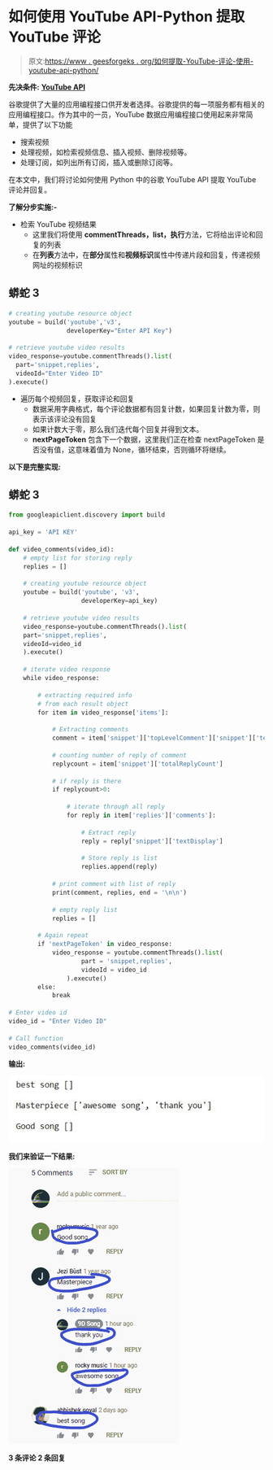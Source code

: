 # 如何使用 YouTube API-Python 提取 YouTube 评论

> 原文:[https://www . geesforgeks . org/如何提取-YouTube-评论-使用-youtube-api-python/](https://www.geeksforgeeks.org/how-to-extract-youtube-comments-using-youtube-api-python/)

**先决条件:** [**YouTube API**](https://www.geeksforgeeks.org/youtube-data-api-set-1/)

谷歌提供了大量的应用编程接口供开发者选择。谷歌提供的每一项服务都有相关的应用编程接口。作为其中的一员，YouTube 数据应用编程接口使用起来非常简单，提供了以下功能

*   搜索视频
*   处理视频，如检索视频信息、插入视频、删除视频等。
*   处理订阅，如列出所有订阅，插入或删除订阅等。

在本文中，我们将讨论如何使用 Python 中的谷歌 YouTube API 提取 YouTube 评论并回复。

**了解分步实施:-**

*   检索 YouTube 视频结果
    *   这里我们将使用 **commentThreads，list，执行**方法，它将给出评论和回复的列表
    *   在**列表**方法中，在**部分**属性和**视频标识**属性中传递片段和回复，传递视频网址的视频标识

## 蟒蛇 3

```py
# creating youtube resource object
youtube = build('youtube','v3',
                developerKey="Enter API Key")

# retrieve youtube video results
video_response=youtube.commentThreads().list(
  part='snippet,replies',
  videoId="Enter Video ID"
).execute()
```

*   遍历每个视频回复，获取评论和回复
    *   数据采用字典格式，每个评论数据都有回复计数，如果回复计数为零，则表示该评论没有回复
    *   如果计数大于零，那么我们迭代每个回复并得到文本。
    *   **nextPageToken** 包含下一个数据，这里我们正在检查 nextPageToken 是否没有值，这意味着值为 None，循环结束，否则循环将继续。

**以下是完整实现:**

## 蟒蛇 3

```py
from googleapiclient.discovery import build

api_key = 'API KEY'

def video_comments(video_id):
    # empty list for storing reply
    replies = []

    # creating youtube resource object
    youtube = build('youtube', 'v3',
                    developerKey=api_key)

    # retrieve youtube video results
    video_response=youtube.commentThreads().list(
    part='snippet,replies',
    videoId=video_id
    ).execute()

    # iterate video response
    while video_response:

        # extracting required info
        # from each result object 
        for item in video_response['items']:

            # Extracting comments
            comment = item['snippet']['topLevelComment']['snippet']['textDisplay']

            # counting number of reply of comment
            replycount = item['snippet']['totalReplyCount']

            # if reply is there
            if replycount>0:

                # iterate through all reply
                for reply in item['replies']['comments']:

                    # Extract reply
                    reply = reply['snippet']['textDisplay']

                    # Store reply is list
                    replies.append(reply)

            # print comment with list of reply
            print(comment, replies, end = '\n\n')

            # empty reply list
            replies = []

        # Again repeat
        if 'nextPageToken' in video_response:
            video_response = youtube.commentThreads().list(
                    part = 'snippet,replies',
                    videoId = video_id
                ).execute()
        else:
            break

# Enter video id
video_id = "Enter Video ID"

# Call function
video_comments(video_id)
```

**输出:**

![](img/e9e9e435724289bba528c1e5dc9d58fe.png)

**我们来验证一下结果:**

![](img/600868193c77ebb03ff876702e711d8f.png)

**3 条评论 2 条回复**